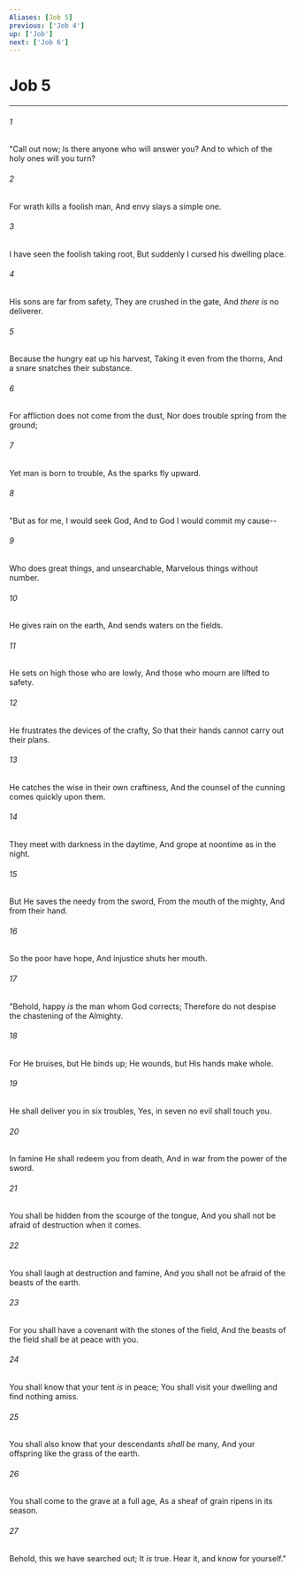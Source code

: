 ```yaml
---
Aliases: [Job 5]
previous: ['Job 4']
up: ['Job']
next: ['Job 6']
---
```

# Job 5

***


###### 1 
"Call out now; Is there anyone who will answer you? And to which of the holy ones will you turn? 

###### 2 
For wrath kills a foolish man, And envy slays a simple one. 

###### 3 
I have seen the foolish taking root, But suddenly I cursed his dwelling place. 

###### 4 
His sons are far from safety, They are crushed in the gate, And _there is_ no deliverer. 

###### 5 
Because the hungry eat up his harvest, Taking it even from the thorns, And a snare snatches their substance. 

###### 6 
For affliction does not come from the dust, Nor does trouble spring from the ground; 

###### 7 
Yet man is born to trouble, As the sparks fly upward. 

###### 8 
"But as for me, I would seek God, And to God I would commit my cause-- 

###### 9 
Who does great things, and unsearchable, Marvelous things without number. 

###### 10 
He gives rain on the earth, And sends waters on the fields. 

###### 11 
He sets on high those who are lowly, And those who mourn are lifted to safety. 

###### 12 
He frustrates the devices of the crafty, So that their hands cannot carry out their plans. 

###### 13 
He catches the wise in their own craftiness, And the counsel of the cunning comes quickly upon them. 

###### 14 
They meet with darkness in the daytime, And grope at noontime as in the night. 

###### 15 
But He saves the needy from the sword, From the mouth of the mighty, And from their hand. 

###### 16 
So the poor have hope, And injustice shuts her mouth. 

###### 17 
"Behold, happy _is_ the man whom God corrects; Therefore do not despise the chastening of the Almighty. 

###### 18 
For He bruises, but He binds up; He wounds, but His hands make whole. 

###### 19 
He shall deliver you in six troubles, Yes, in seven no evil shall touch you. 

###### 20 
In famine He shall redeem you from death, And in war from the power of the sword. 

###### 21 
You shall be hidden from the scourge of the tongue, And you shall not be afraid of destruction when it comes. 

###### 22 
You shall laugh at destruction and famine, And you shall not be afraid of the beasts of the earth. 

###### 23 
For you shall have a covenant with the stones of the field, And the beasts of the field shall be at peace with you. 

###### 24 
You shall know that your tent _is_ in peace; You shall visit your dwelling and find nothing amiss. 

###### 25 
You shall also know that your descendants _shall be_ many, And your offspring like the grass of the earth. 

###### 26 
You shall come to the grave at a full age, As a sheaf of grain ripens in its season. 

###### 27 
Behold, this we have searched out; It _is_ true. Hear it, and know for yourself."
